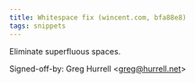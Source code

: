 ```yaml
---
title: Whitespace fix (wincent.com, bfa88e8)
tags: snippets
---
```


Eliminate superfluous spaces.

Signed-off-by: Greg Hurrell &lt;greg@hurrell.net&gt;
